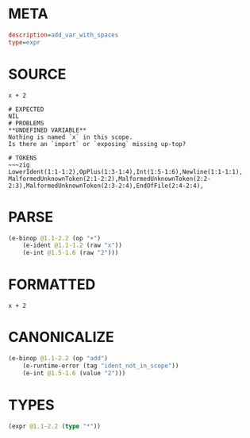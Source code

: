 # META
~~~ini
description=add_var_with_spaces
type=expr
~~~
# SOURCE
~~~roc
x + 2
~~~
~~~
# EXPECTED
NIL
# PROBLEMS
**UNDEFINED VARIABLE**
Nothing is named `x` in this scope.
Is there an `import` or `exposing` missing up-top?

# TOKENS
~~~zig
LowerIdent(1:1-1:2),OpPlus(1:3-1:4),Int(1:5-1:6),Newline(1:1-1:1),
MalformedUnknownToken(2:1-2:2),MalformedUnknownToken(2:2-2:3),MalformedUnknownToken(2:3-2:4),EndOfFile(2:4-2:4),
~~~
# PARSE
~~~clojure
(e-binop @1.1-2.2 (op "+")
	(e-ident @1.1-1.2 (raw "x"))
	(e-int @1.5-1.6 (raw "2")))
~~~
# FORMATTED
~~~roc
x + 2
~~~
# CANONICALIZE
~~~clojure
(e-binop @1.1-2.2 (op "add")
	(e-runtime-error (tag "ident_not_in_scope"))
	(e-int @1.5-1.6 (value "2")))
~~~
# TYPES
~~~clojure
(expr @1.1-2.2 (type "*"))
~~~
